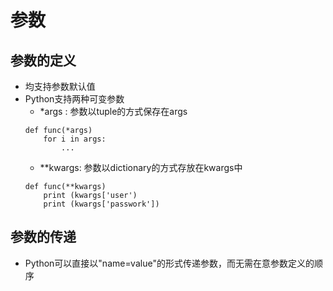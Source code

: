# 参数
## 参数的定义
- 均支持参数默认值
- Python支持两种可变参数
    - *args : 参数以tuple的方式保存在args
    ```
    def func(*args)
        for i in args:
            ...
    ```
    - **kwargs: 参数以dictionary的方式存放在kwargs中
    ```
    def func(**kwargs)
        print (kwargs['user')
        print (kwargs['passwork'])
    ```
## 参数的传递
- Python可以直接以"name=value"的形式传递参数，而无需在意参数定义的顺序